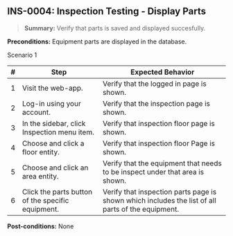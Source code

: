 ## **INS-0004:** Inspection Testing - Display Parts  

> **Summary:** Verify that parts is saved and displayed succesfully.  <br>

**Preconditions:** Equipment parts are displayed in the database.

Scenario 1 

 | \# | Step | Expected Behavior | 
 |----|------|-------------------| 
 |  1 |  Visit the web-app.    | Verify that the logged in page is shown.   | 
 |  2 |  Log-in using your account.   | Verify that the inspection page is shown.   | 
 |  3 |  In the sidebar, click Inspection menu item.   | Verify that inspection floor page is shown.  | 
 |  4 |  Choose and click a floor entity.  | Verify that inspection floor Page is shown.  |
 |  5 |  Choose and click an area entity.  | Verify that the equipment that needs to be inspect under that area is shown.  |
 |  6 |  Click the parts button of the specific equipment.  | Verify that inspection parts page is shown which includes the list of all parts of the equipment.  |

**Post-conditions:**  None
